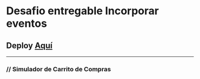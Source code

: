 <h1>
Desafio entregable Incorporar eventos
</h1>
<h2>
    Deploy <a href="https://lorenzo-daniel.github.io/IncorprarEventos/">Aquí</a>
</h2>
<hr>    
<h3>
    // Simulador de Carrito de Compras
</h3>

